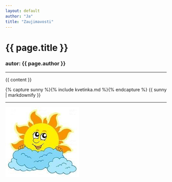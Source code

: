 ```yaml
---
layout: default
author: "Ja"
title: "Zaujimavosti"
---
```


<h1> {{ page.title }} </h1>
<h3> autor: {{ page.author }} </h3>
<hr />

{{ content }}

{% capture sunny %}{% include kvetinka.md %}{% endcapture %}
{{ sunny | markdownify }}

<hr />

<img src="../img/slniecko.jpg">


